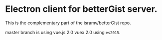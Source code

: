 # Electron client for betterGist server.

This is the complementary part of the isramv/betterGist repo.

master branch is using vue.js 2.0 vuex 2.0 using `es2015`.

